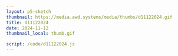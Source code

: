 ```yaml
---
layout: p5-sketch
thumbnail: https://media.awd.systems/media/thumbs/d11122024.gif
title: d11122024
date: 2024-11-12
thumbnail_local: thumb.gif

script: /code/d11122024.js
---
```

